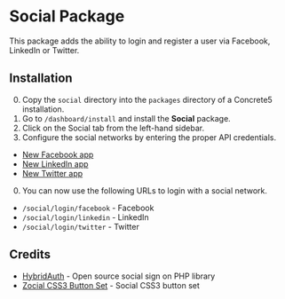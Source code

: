 Social Package
==============

This package adds the ability to login and register a user via Facebook, LinkedIn or Twitter.

Installation
------------

0. Copy the `social` directory into the `packages` directory of a Concrete5 installation. 
0. Go to `/dashboard/install` and install the __Social__ package.
0. Click on the Social tab from the left-hand sidebar.
0. Configure the social networks by entering the proper API credentials.
  - [New Facebook app](https://developers.facebook.com/apps)
  - [New LinkedIn app](https://www.linkedin.com/secure/developer?newapp=)
  - [New Twitter app](https://dev.twitter.com/apps/new)
0. You can now use the following URLs to login with a social network.
  - `/social/login/facebook` - Facebook
  - `/social/login/linkedin` - LinkedIn
  - `/social/login/twitter` - Twitter

Credits
-------

* [HybridAuth](http://hybridauth.sourceforge.net/) - Open source social sign on PHP library
* [Zocial CSS3 Button Set](http://zocial.smcllns.com/) - Social CSS3 button set